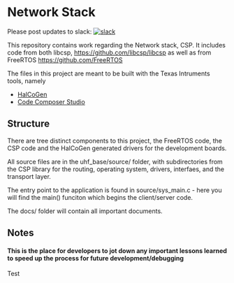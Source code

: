 # Network Stack
Please post updates to slack:
[![slack](https://img.shields.io/badge/slack-join%20the%20conversation-ff69b4.svg)](https://app.slack.com/client/T1QPU1NHG/C5MJN5YN6)

This repository contains work regarding the Network stack, CSP. It includes code from both libcsp, https://github.com/libcsp/libcsp as well as from FreeRTOS https://github.com/FreeRTOS

The files in this project are meant to be built with the Texas Intruments tools, namely
  * [HalCoGen](http://www.ti.com/tool/HALCOGEN)
  * [Code Composer Studio](http://www.ti.com/tool/CCSTUDIO)

## Structure

There are tree distinct components to this project, the FreeRTOS code, the CSP code and the HalCoGen generated drivers for the development boards.

All source files are in the uhf_base/source/ folder, with subdirectories from the CSP library for the routing, operating system, drivers, interfaes, and the transport layer.

The entry point to the application is found in source/sys_main.c - here you will find the main() funciton which begins the client/server code.

The docs/ folder will contain all important documents.

## Notes
#### This is the place for developers to jot down any important lessons learned to speed up the process for future development/debugging
Test
